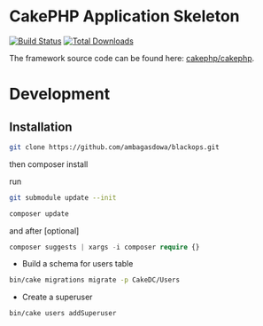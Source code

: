 # CakePHP Application Skeleton

[![Build Status](https://img.shields.io/travis/cakephp/app/master.svg?style=flat-square)](https://travis-ci.org/cakephp/app)
[![Total Downloads](https://img.shields.io/packagist/dt/cakephp/app.svg?style=flat-square)](https://packagist.org/packages/cakephp/app)

The framework source code can be found here: [cakephp/cakephp](https://github.com/cakephp/cakephp).
# Development


## Installation

```bash
git clone https://github.com/ambagasdowa/blackops.git
```
then
composer install

run
```bash
git submodule update --init
```

```php
composer update
```

and after [optional]

```php
composer suggests | xargs -i composer require {}
```


* Build a schema for users table

```bash
bin/cake migrations migrate -p CakeDC/Users
```


* Create a superuser

```bash
bin/cake users addSuperuser
```
